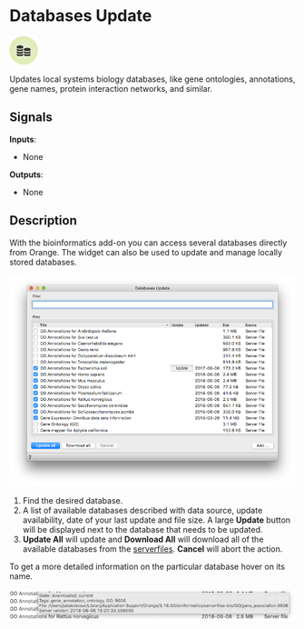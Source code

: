Databases Update
================

![](icons/databases-update.png)

Updates local systems biology databases, like gene ontologies,
annotations, gene names, protein interaction networks, and similar.

Signals
-------

**Inputs**:

-   None

**Outputs**:

-   None

Description
-----------

With the bioinformatics add-on you can access several databases directly
from Orange. The widget can also be used to update and manage locally
stored databases.

![](images/database_update/databases_update.png)

1.  Find the desired database.
2.  A list of available databases described with data source, update
    availability, date of your last update and file size. A large
    **Update** button will be displayed next to the database that needs
    to be updated.
3.  **Update All** will update and **Download All** will download all
    of the available databases from the
    [serverfiles](https://orange.biolab.si/serverfiles-bio2/).
    **Cancel** will abort the action.

To get a more detailed information on the particular database hover on
its name.

![](images/database_update/databases_update_hoover.png)
